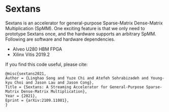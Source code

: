 # Sextans

Sextans is an accelerator for general-purpose Sparse-Matrix Dense-Matrix Multiplication (SpMM). One exciting feature is that we only need to prototype Sextans once, and the hardware supports an arbitrary SpMM. Following are software and hardware dependencies.

+ Alveo U280 HBM FPGA
+ Xilinx Vitis 2019.2


If you find this code useful, please cite:

    @misc{sextans2021,
    Author = {Linghao Song and Yuze Chi and Atefeh Sohrabizadeh and Young-kyu Choi and Jason Lau and Jason Cong},
    Title = {Sextans: A Streaming Accelerator for General-Purpose Sparse-Matrix Dense-Matrix Multiplication},
    Year = {2021},
    Eprint = {arXiv:2109.11081},
    }
